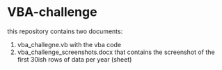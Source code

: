 # VBA-challenge
this repository contains two documents:
1. vba_challegne.vb with the vba code
2. vba_challenge_screenshots.docx that contains the screenshot of the first 30ish rows of data per year (sheet)
